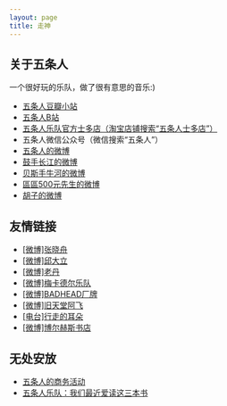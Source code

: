 ```yaml
---
layout: page
title: 走神
---
```


## 关于五条人

一个很好玩的乐队，做了很有意思的音乐:)

* [五条人豆瓣小站](https://site.douban.com/wutiaoren/)
* [五条人B站](https://space.bilibili.com/29686555/)
* [五条人乐队官方士多店（淘宝店铺搜索“五条人士多店”）](https://weibo.com/u/7493731962)
* 五条人微信公众号（微信搜索“五条人”）
* [五条人的微博](https://weibo.com/wutiaoren)
* [鼓手长江的微博](https://weibo.com/u/2302180260)
* [贝斯手牛河的微博](https://weibo.com/u/3317973273)
* [區區500元先生的微博](https://weibo.com/dssjsd)
* [胡子的微博](https://weibo.com/u/1348124485)

## 友情链接

* [[微博]张晓舟](https://weibo.com/u/1225963240)
* [[微博]邱大立](https://weibo.com/u/1401652784)
* [[微博]老丹](https://weibo.com/p/1004061928451803)
* [[微博]梅卡德尔乐队](https://weibo.com/mercader)
* [[微博]BADHEAD厂牌](https://weibo.com/p/1006067391206072)
* [[微博]旧天堂阿飞](https://weibo.com/oldheaven)
* [[电台]行走的耳朵](https://www.lizhi.fm/user/395219)
* [[微博]博尔赫斯书店](https://weibo.com/cantonbon?is_all=1)

## 无处安放

* [五条人的商务活动](commercials.html)
* [五条人乐队：我们最近爱读这三本书](https://apps.apple.com/cn/story/id1550573892)